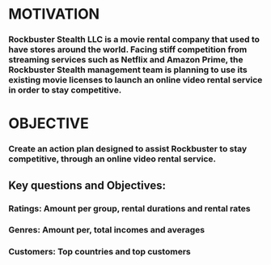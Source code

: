 # MOTIVATION
### Rockbuster Stealth LLC is a movie rental company that used to have stores around the world. Facing stiff competition from streaming services such as Netflix and Amazon Prime, the Rockbuster Stealth management team is planning to use its existing movie licenses to launch an online video rental service in order to stay competitive.
# OBJECTIVE
### Create an action plan designed to assist Rockbuster to stay competitive, through an online video rental service.

## Key questions and Objectives:
### Ratings: Amount per group, rental durations and rental rates
### Genres: Amount per, total incomes and averages
### Customers: Top countries and top customers
